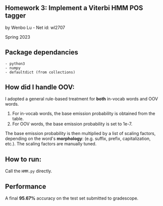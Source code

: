 ## Homework 3: Implement a Viterbi HMM POS tagger
by Wenbo Lu - Net id: wl2707

Spring 2023

## Package dependancies
    - python3
    - numpy
    - defaultdict (from collections)

## How did I handle OOV:
I adopted a general rule-based treatment for **both** in-vocab words and OOV words.
  1. For in-vocab words, the base emission probability is obtained from the table.
  2. For OOV words, the base emission probability is set to 1e-7.
   
The base emission probability is then multiplied by a list of scaling factors, depending on the word's **morphology**:
(e.g. suffix, prefix, capitalization, etc.). The scaling factors are manually tuned.

   
## How to run:
Call the `HMM.py` directly.

## Performance
A final **95.67%** accuracy on the test set submitted to gradescope.